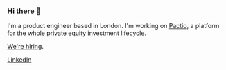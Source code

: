 ### Hi there 👋

I'm a product engineer based in London. I'm working on [Pactio](https://www.pactio.io/?ref=willhackett), a platform for the whole private equity investment lifecycle.

[We're hiring](https://pactio.notion.site/Join-our-team-9db27136d4f941acaf9cd89b6064f72a).

[LinkedIn](https://linkedin.com/in/willhackett)
